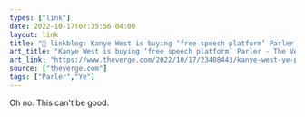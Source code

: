 ```yaml
---
types: ["link"]
date: 2022-10-17T07:35:56-04:00
layout: link
title: "🔗 linkblog: Kanye West is buying ‘free speech platform’ Parler - The Verge'"
art_title: "Kanye West is buying ‘free speech platform’ Parler - The Verge"
art_link: "https://www.theverge.com/2022/10/17/23408443/kanye-west-ye-parler-free-speech-social-media-platform"
source: ["theverge.com"]
tags: ["Parler","Ye"]
---
```

Oh no. This can't be good.
 
